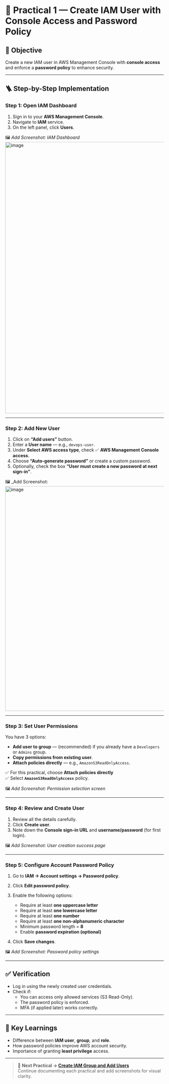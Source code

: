 # 🧩 Practical 1 — Create IAM User with Console Access and Password Policy

## 🎯 Objective
Create a new IAM user in AWS Management Console with **console access** and enforce a **password policy** to enhance security.

---

## 🪜 Step-by-Step Implementation

### **Step 1: Open IAM Dashboard**
1. Sign in to your **AWS Management Console**.
2. Navigate to **IAM** service.
3. On the left panel, click **Users**.

🖼️ _Add Screenshot: IAM Dashboard_
<img width="1794" height="863" alt="image" src="https://github.com/user-attachments/assets/4da50935-cac5-4d17-9515-c10d9e2a31e1" />




---

### **Step 2: Add New User**
1. Click on **“Add users”** button.
2. Enter a **User name** — e.g., `devops-user`.
3. Under **Select AWS access type**, check ✅ **AWS Management Console access**.
4. Choose **“Auto-generate password”** or create a custom password.
5. Optionally, check the box **“User must create a new password at next sign-in”**.

🖼️ _Add Screenshot:
<img width="1668" height="715" alt="image" src="https://github.com/user-attachments/assets/218db65e-39ee-4598-b4f3-33e558363fca" />


---

### **Step 3: Set User Permissions**
You have 3 options:
- **Add user to group** — (recommended) if you already have a `Developers` or `Admins` group.
- **Copy permissions from existing user**.
- **Attach policies directly** — e.g., `AmazonS3ReadOnlyAccess`.

✅ For this practical, choose **Attach policies directly**  
✅ Select **`AmazonS3ReadOnlyAccess`** policy.

🖼️ _Add Screenshot: Permission selection screen_

---

### **Step 4: Review and Create User**
1. Review all the details carefully.
2. Click **Create user**.
3. Note down the **Console sign-in URL** and **username/password** (for first login).

🖼️ _Add Screenshot: User creation success page_

---

### **Step 5: Configure Account Password Policy**
1. Go to **IAM → Account settings → Password policy**.
2. Click **Edit password policy**.
3. Enable the following options:
   - Require at least **one uppercase letter**
   - Require at least **one lowercase letter**
   - Require at least **one number**
   - Require at least **one non-alphanumeric character**
   - Minimum password length = **8**
   - Enable **password expiration (optional)**

4. Click **Save changes**.

🖼️ _Add Screenshot: Password policy settings_

---

## ✅ **Verification**
- Log in using the newly created user credentials.
- Check if:
  - You can access only allowed services (S3 Read-Only).
  - The password policy is enforced.
  - MFA (if applied later) works correctly.

---

## 🧠 **Key Learnings**
- Difference between **IAM user**, **group**, and **role**.  
- How password policies improve AWS account security.  
- Importance of granting **least privilege** access.

---

> 📝 **Next Practical → [Create IAM Group and Add Users](#)**  
> Continue documenting each practical and add screenshots for visual clarity.




